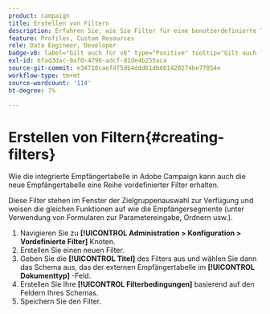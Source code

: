 ```yaml
---
product: campaign
title: Erstellen von Filtern
description: Erfahren Sie, wie Sie Filter für eine benutzerdefinierte Tabelle erstellen
feature: Profiles, Custom Resources
role: Data Engineer, Developer
badge-v8: label="Gilt auch für v8" type="Positive" tooltip="Gilt auch für Campaign v8"
exl-id: 6fad3dac-9af0-4796-adcf-d1de4b255aca
source-git-commit: e34718caefdf5db4ddd61db601420274be77054e
workflow-type: tm+mt
source-wordcount: '114'
ht-degree: 7%

---
```


# Erstellen von Filtern{#creating-filters}

Wie die integrierte Empfängertabelle in Adobe Campaign kann auch die neue Empfängertabelle eine Reihe vordefinierter Filter erhalten.

Diese Filter stehen im Fenster der Zielgruppenauswahl zur Verfügung und weisen die gleichen Funktionen auf wie die Empfängersegmente (unter Verwendung von Formularen zur Parametereingabe, Ordnern usw.).

1. Navigieren Sie zu **[!UICONTROL Administration > Konfiguration > Vordefinierte Filter]** Knoten.
1. Erstellen Sie einen neuen Filter.
1. Geben Sie die **[!UICONTROL Titel]** des Filters aus und wählen Sie dann das Schema aus, das der externen Empfängertabelle im **[!UICONTROL Dokumenttyp]** -Feld.
1. Erstellen Sie Ihre **[!UICONTROL Filterbedingungen]** basierend auf den Feldern Ihres Schemas.
1. Speichern Sie den Filter.

